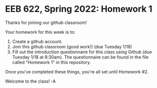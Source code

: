 # EEB 622, Spring 2022: Homework 1
Thanks for joining our github classroom!

Your homework for this week is to:

1) Create a github account.
2) Join this github classroom (good work!) (due Tuesday 1/18)
3) Fill out the introduction questionnaire for this class using Github (due Tuesday 1/18 at 8:30am). The questionnaire can be found in the file called "Homework 1" in this repository.

Once you've completed these things, you're all set until Homework #2.

Welcome to the class! -A

